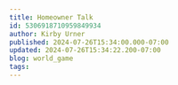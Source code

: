 ```yaml
---
title: Homeowner Talk
id: 5306918710959849934
author: Kirby Urner
published: 2024-07-26T15:34:00.000-07:00
updated: 2024-07-26T15:34:22.200-07:00
blog: world_game
tags: 
---
```


